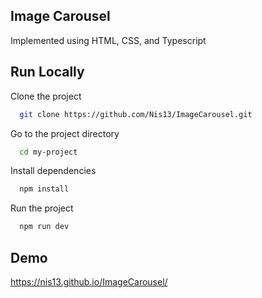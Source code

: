 
## Image Carousel

Implemented using HTML, CSS, and Typescript




## Run Locally

Clone the project

```bash
  git clone https://github.com/Nis13/ImageCarousel.git
```

Go to the project directory

```bash
  cd my-project
```

Install dependencies

```bash
  npm install
```

Run the project
```bash
  npm run dev
```


## Demo

https://nis13.github.io/ImageCarousel/

